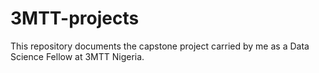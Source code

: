 # 3MTT-projects
This repository documents the capstone project carried by me as a Data Science Fellow at 3MTT Nigeria.
